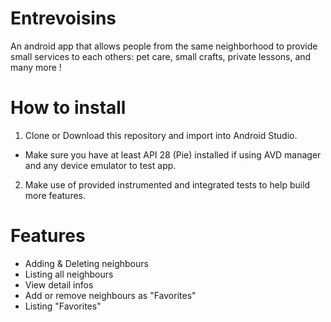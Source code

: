 # Entrevoisins

An android app that allows people from the same neighborhood to provide small services to each others: pet care, small crafts, private lessons, and many more !

# How to install
1. Clone or Download this repository and import into Android Studio.
- Make sure you have at least API 28 (Pie) installed if using AVD manager and any device emulator to test app.

2. Make use of provided instrumented and integrated tests to help build more features.

# Features

- Adding & Deleting neighbours
- Listing all neighbours
- View detail infos
- Add or remove neighbours as "Favorites"
- Listing "Favorites"